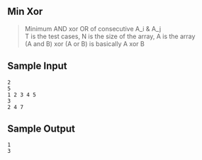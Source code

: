 ## Min Xor
>Minimum AND xor OR of consecutive A_i & A_j  
>T is the test cases, N is the size of the array, A is the array  
>(A and B) xor (A or B) is basically A xor B  

## Sample Input
```
2
5
1 2 3 4 5
3
2 4 7
```

## Sample Output
```
1
3
```
